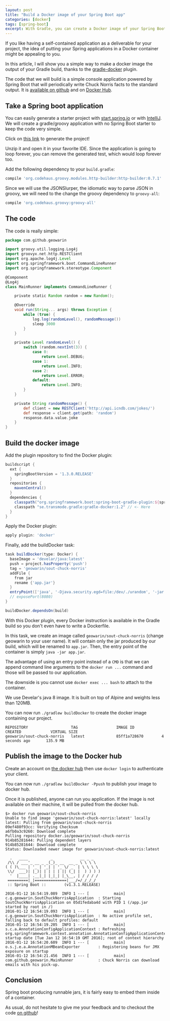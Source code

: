 ```yaml
---
layout: post
title: "Build a Docker image of your Spring Boot app"
categories: [docker]
tags: [spring-boot]
excerpt: With Gradle, you can create a Docker image of your Spring Boot application and ship it instead of shipping a jar
---
```


If you like having a self-contained application as a deliverable
for your project, the idea of putting your Spring applications in a Docker
container might be appealing to you.

In this article, I will show you a simple way to make a docker image the output
of your Gradle build, thanks to the [gradle-docker](https://github.com/Transmode/gradle-docker) plugin.

The code that we will build is a simple console application powered by Spring Boot
that will periodically write Chuck Norris facts to the standard output.
It is [available on github](https://github.com/geowarin/sout-chuck-norris) and on [Docker Hub](https://hub.docker.com/r/geowarin/sout-chuck-norris/).

## Take a Spring boot application

You can easily generate a starter project with [start.spring.io](http://start.spring.io/)
or with [IntelliJ](https://www.jetbrains.com/idea/help/creating-spring-boot-projects.html).
We will create a gradle/groovy application with no Spring Boot starter to keep the code very simple.

Click on [this link](https://start.spring.io/#!type=gradle-project&language=groovy&groupId=com.github.geowarin&artifactId=sout-chuck-norris) to generate the project!

Unzip it and open it in your favorite IDE.
Since the application is going to loop forever, you can remove the generated test, which
would loop forever too.

Add the following dependency to your `build.gradle`:

```groovy
compile 'org.codehaus.groovy.modules.http-builder:http-builder:0.7.1'
```

Since we will use the JSONSlurper, the idiomatic way to parse JSON in groovy, we will need
to the change the groovy dependency to `groovy-all`:

```groovy
compile 'org.codehaus.groovy:groovy-all'
```

## The code

The code is really simple:

```groovy
package com.github.geowarin

import groovy.util.logging.Log4j
import groovyx.net.http.RESTClient
import org.apache.log4j.Level
import org.springframework.boot.CommandLineRunner
import org.springframework.stereotype.Component

@Component
@Log4j
class MainRunner implements CommandLineRunner {

    private static Random random = new Random();

    @Override
    void run(String... args) throws Exception {
        while (true) {
            log.log(randomLevel(), randomMessage())
            sleep 3000
        }
    }

    private Level randomLevel() {
        switch (random.nextInt(3)) {
            case 0:
                return Level.DEBUG;
            case 1:
                return Level.INFO;
            case 2:
                return Level.ERROR;
            default:
                return Level.INFO;
        }
    }

    private String randomMessage() {
        def client = new RESTClient('http://api.icndb.com/jokes/')
        def response = client.get(path: 'random')
        response.data.value.joke
    }
}
```

## Build the docker image

Add the plugin repository to find the Docker plugin:

```groovy
buildscript {
  ext {
    springBootVersion = '1.3.0.RELEASE'
  }
  repositories {
    mavenCentral()
  }
  dependencies {
    classpath("org.springframework.boot:spring-boot-gradle-plugin:${springBootVersion}")
    classpath "se.transmode.gradle:gradle-docker:1.2" // <- Here
  }
}
```

Apply the Docker plugin:

```groovy
apply plugin: 'docker'
```

Finally, add the buildDocker task:

```groovy
task buildDocker(type: Docker) {
  baseImage = 'develar/java:latest'
  push = project.hasProperty('push')
  tag = 'geowarin/sout-chuck-norris'
  addFile {
    from jar
    rename {'app.jar'}
  }
  entryPoint(['java', '-Djava.security.egd=file:/dev/./urandom', '-jar', '/app.jar'])
  // exposePort(8080)
}

buildDocker.dependsOn(build)
```

With this Docker plugin, every Docker instruction is available in the Gradle build
so you don't even have to write a Dockerfile.

In this task, we create an image called `geowarin/sout-chuck-norris` (change geowarin to
your user name).
It will contain only the jar produced by our build, which will be renamed to `app.jar`.
Then, the entry point of the container is simply `java -jar app.jar`.

The advantage of using an entry point instead of a `CMD` is that we can append command
line arguments to the `docker run ...` command and those will be passed to our application.

The downside is you cannot use `docker exec ... bash` to attach to the container.

We use Develar's java 8 image. It is built on top of Alpine and weights less than
120MB.

You can now run `./gradlew buildDocker` to create the docker image containing
our project.

```
REPOSITORY                   TAG                 IMAGE ID            CREATED             VIRTUAL SIZE
geowarin/sout-chuck-norris   latest              85ff1a728670        4 seconds ago       135.9 MB

```

## Publish the image to the Docker hub

Create an account on [the docker hub](https://hub.docker.com/) then use
`docker login` to authenticate your client.

You can now run `./gradlew buildDocker -Ppush` to publish your image to docker
hub.

Once it is published, anyone can run you application.
If the image is not available on their machine, it will be pulled from the docker hub.

```
$> docker run geowarin/sout-chuck-norris
Unable to find image 'geowarin/sout-chuck-norris:latest' locally
latest: Pulling from geowarin/sout-chuck-norris
09ef480f93cc: Verifying Checksum
a6fb0a3c9260: Download complete
Pulling repository docker.io/geowarin/sout-chuck-norris
914b85281644: Pulling dependent layers
914b85281644: Download complete
Status: Downloaded newer image for geowarin/sout-chuck-norris:latest

  .   ____          _            __ _ _
 /\\ / ___'_ __ _ _(_)_ __  __ _ \ \ \ \
( ( )\___ | '_ | '_| | '_ \/ _` | \ \ \ \
 \\/  ___)| |_)| | | | | || (_| |  ) ) ) )
  '  |____| .__|_| |_|_| |_\__, | / / / /
 =========|_|==============|___/=/_/_/_/
 :: Spring Boot ::        (v1.3.1.RELEASE)

2016-01-12 16:54:19.089  INFO 1 --- [           main] c.g.geowarin.SoutChuckNorrisApplication  : Starting SoutChuckNorrisApplication on 05d1fedaba4d with PID 1 (/app.jar started by root in /)
2016-01-12 16:54:19.093  INFO 1 --- [           main] c.g.geowarin.SoutChuckNorrisApplication  : No active profile set, falling back to default profiles: default
2016-01-12 16:54:19.205  INFO 1 --- [           main] s.c.a.AnnotationConfigApplicationContext : Refreshing org.springframework.context.annotation.AnnotationConfigApplicationContext@4533542a: startup date [Tue Jan 12 16:54:19 GMT 2016]; root of context hierarchy
2016-01-12 16:54:20.609  INFO 1 --- [           main] o.s.j.e.a.AnnotationMBeanExporter        : Registering beans for JMX exposure on startup
2016-01-12 16:54:21.456  INFO 1 --- [           main] com.github.geowarin.MainRunner           : Chuck Norris can download emails with his pick-up.
```

## Conclusion

Spring boot producing runnable jars, it is fairly easy to embed them inside
of a container.

As usual, do not hesitate to give me your feedback and to checkout the code
[on github](https://github.com/geowarin/sout-chuck-norris)!
